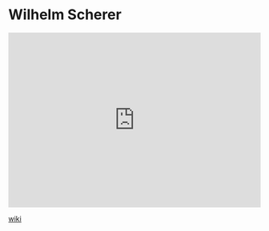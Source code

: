 # Wilhelm Scherer
<iframe width="100%" height="350" frameborder="0" allow="accelerometer; autoplay; clipboard-write; encrypted-media; gyroscope; picture-in-picture" allowfullscreen src="https://en.wikipedia.org/wiki/Wilhelm-Scherer"></iframe>

[wiki](https://en.wikipedia.org/wiki/Wilhelm-Scherer)
